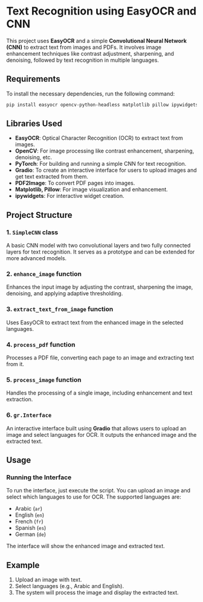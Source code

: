 # Text Recognition using EasyOCR and CNN

This project uses **EasyOCR** and a simple **Convolutional Neural Network (CNN)** to extract text from images and PDFs. It involves image enhancement techniques like contrast adjustment, sharpening, and denoising, followed by text recognition in multiple languages.

## Requirements

To install the necessary dependencies, run the following command:

```bash
pip install easyocr opencv-python-headless matplotlib pillow ipywidgets pdf2image gradio torch torchvision torchaudio
```

## Libraries Used

- **EasyOCR**: Optical Character Recognition (OCR) to extract text from images.
- **OpenCV**: For image processing like contrast enhancement, sharpening, denoising, etc.
- **PyTorch**: For building and running a simple CNN for text recognition.
- **Gradio**: To create an interactive interface for users to upload images and get text extracted from them.
- **PDF2Image**: To convert PDF pages into images.
- **Matplotlib, Pillow**: For image visualization and enhancement.
- **ipywidgets**: For interactive widget creation.

## Project Structure

### 1. `SimpleCNN` class
A basic CNN model with two convolutional layers and two fully connected layers for text recognition. It serves as a prototype and can be extended for more advanced models.

### 2. `enhance_image` function
Enhances the input image by adjusting the contrast, sharpening the image, denoising, and applying adaptive thresholding.

### 3. `extract_text_from_image` function
Uses EasyOCR to extract text from the enhanced image in the selected languages.

### 4. `process_pdf` function
Processes a PDF file, converting each page to an image and extracting text from it.

### 5. `process_image` function
Handles the processing of a single image, including enhancement and text extraction.

### 6. `gr.Interface`
An interactive interface built using **Gradio** that allows users to upload an image and select languages for OCR. It outputs the enhanced image and the extracted text.

## Usage

### Running the Interface

To run the interface, just execute the script. You can upload an image and select which languages to use for OCR. The supported languages are:

- Arabic (`ar`)
- English (`en`)
- French (`fr`)
- Spanish (`es`)
- German (`de`)

The interface will show the enhanced image and extracted text.

## Example

1. Upload an image with text.
2. Select languages (e.g., Arabic and English).
3. The system will process the image and display the extracted text.
